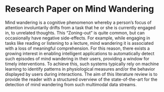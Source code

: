 # Research Paper on Mind Wandering

Mind wandering is a cognitive phenomenon whereby a person’s focus of attention involuntarily drifts from a task that he or she is currently engaged in, to unrelated thoughts. This “Zoning-out” is quite common, but can occasionally have negative side-effects. For example, while engaging in tasks like reading or listening to a lecture, mind wandering it is associated with a loss of meaningful comprehension.
For this reason, there exists a growing interest in enabling intelligent applications to automatically detect such episodes of mind wandering in their users, providing a window for timely interventions. To achieve this, such systems typically rely on machine learning to identify patterns in physiological measures and/or the behavior displayed by users during interactions.
The aim of this literature review is to provide the reader with a structured overview of the state-of-the-art for the detection of mind wandering from such multimodal data streams.